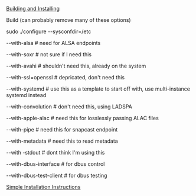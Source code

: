 [Building and Installing](https://github.com/mikebrady/shairport-sync#building-and-installing)

Build (can probably remove many of these options)

sudo ./configure 
  --sysconfdir=/etc
  
  --with-alsa # need for ALSA endpoints
  
  --with-soxr # not sure if I need this
  
  --with-avahi # shouldn't need this, already on the system
  
  --with-ssl=openssl # depricated, don't need this
  
  --with-systemd # use this as a template to start off with, use multi-instance systemd instead
  
  --with-convolution # don't need this, using LADSPA
  
  --with-apple-alac # need this for losslessly passing ALAC files
  
  --with-pipe # need this for snapcast endpoint
  
  --with-metadata # need this to read metadata
  
  --with -stdout # dont think I'm using this
  
  --with-dbus-interface # for dbus control
  
  --with-dbus-test-client # for dbus testing

[Simple Installation Instructions](https://github.com/mikebrady/shairport-sync/blob/master/INSTALL.md)
